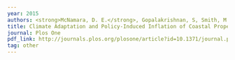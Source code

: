 ```yaml
---
year: 2015
authors: <strong>McNamara, D. E.</strong>, Gopalakrishnan, S, Smith, M. D., and Murray, A. B.
title: Climate Adaptation and Policy-Induced Inflation of Coastal Property Value.
journal: Plos One
pdf_link: http://journals.plos.org/plosone/article?id=10.1371/journal.pone.0121278
tag: other
---
```

